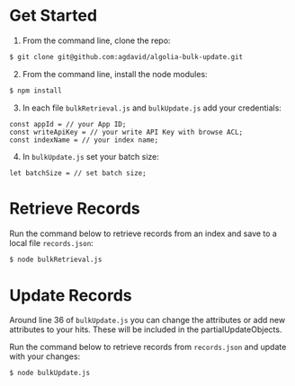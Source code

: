 # Get Started

1. From the command line, clone the repo:

```bash
$ git clone git@github.com:agdavid/algolia-bulk-update.git
```

2. From the command line, install the node modules:

```bash
$ npm install
```

3. In each file `bulkRetrieval.js` and `bulkUpdate.js` add your credentials:

```
const appId = // your App ID;
const writeApiKey = // your write API Key with browse ACL;
const indexName = // your index name;
```

4. In `bulkUpdate.js` set your batch size:

```
let batchSize = // set batch size;
```

# Retrieve Records

Run the command below to retrieve records from an index and save to a local file `records.json`:

```bash
$ node bulkRetrieval.js
```

# Update Records

Around line 36 of `bulkUpdate.js` you can change the attributes or add new attributes to your hits. These will be included in the partialUpdateObjects.

Run the command below to retrieve records from `records.json` and update with your changes:

```bash
$ node bulkUpdate.js
```
